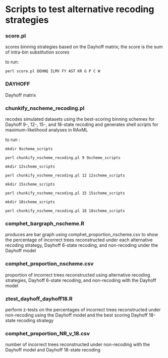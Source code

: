 # Scripts to test alternative recoding strategies

### score.pl 
scores binning strategies based on the Dayhoff matrix; the score is the sum of intra-bin substitution scores

to run:

`perl score.pl DEHNQ ILMV FY AST KR G P C W`

### DAYHOFF
Dayhoff matrix

### chunkify_nscheme_recoding.pl
recodes simulated datasets using the best-scoring binning schemes for Dayhoff 9-, 12-, 15-, and 18-state recoding and generates shell scripts for maximum-likelihood analyses in RAxML

to run :

`mkdir 9scheme_scripts`

`perl chunkify_nscheme_recoding.pl 9 9scheme_scripts`

`mkdir 12scheme_scripts`

`perl chunkify_nscheme_recoding.pl 12 12scheme_scripts`

`mkdir 15scheme_scripts`

`perl chunkify_nscheme_recoding.pl 15 15scheme_scripts`

`mkdir 18scheme_scripts`

`perl chunkify_nscheme_recoding.pl 18 18scheme_scripts`

### comphet_bargraph_nscheme.R
produces are bar graph using comphet_proportion_nscheme.csv to show the percentage of incorrect trees reconstructed under each alternative recoding strategy, Dayhoff 6-state recoding, and non-recoding under the Dayhoff model

### comphet_proportion_nscheme.csv
proportion of incorrect trees reconstructed using alternative recoding strategies, Dayhoff 6-state recoding, and non-recoding with the Dayhoff model

### ztest_dayhoff_dayhoff18.R
perform z-tests on the percentages of incorrect trees reconstructed under non-recoding using the Dayhoff model and the best scoring Dayhoff 18-state recoding strategy

### comphet_proportion_NR_v_18.csv
number of incorrect trees reconstructed under non-recoding with the Dayhoff model and Dayhoff 18-state recoding
